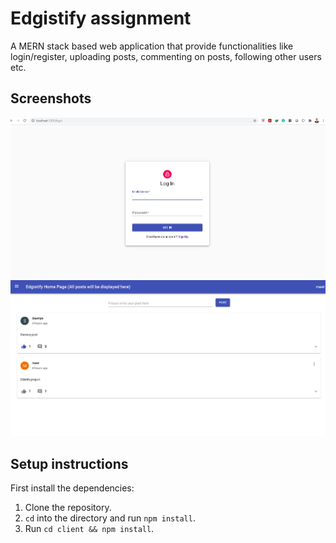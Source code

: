 # Edgistify assignment

A MERN stack based web application that provide functionalities like login/register, uploading posts, commenting on posts, following other users etc.

## Screenshots

<img src = "Images/login page local.png">

<img src = "Images/home page local.png">




## Setup instructions 

First install the dependencies:

1. Clone the repository.
2. `cd` into the directory and run `npm install`.
3. Run `cd client && npm install`.


